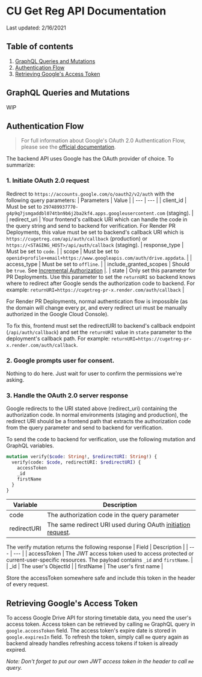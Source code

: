 # CU Get Reg API Documentation

Last updated: 2/16/2021

## Table of contents

1. [GraphQL Queries and Mutations](#graphql-queries-and-mutations)
2. [Authentication Flow](#authentication-flow)
3. [Retrieving Google's Access Token](#retrieving-google's-access-token)

## GraphQL Queries and Mutations

WIP

## Authentication Flow

> For full information about Google's OAuth 2.0 Authentication Flow, please see the [official documentation](https://developers.google.com/identity/protocols/oauth2/web-server#creatingclient).

The backend API uses Google has the OAuth provider of choice. To summarize:

### 1. Initiate OAuth 2.0 request

Redirect to `https://accounts.google.com/o/oauth2/v2/auth` with the following query parameters:
| Parameters | Value |
| --- | --- |
| client_id | Must be set to `297489937770-g4p9q7jsmgaddbl074tbn9b6j2ba2kf4.apps.googleusercontent.com` (staging). |
| redirect_uri | Your frontend's callback URI which can handle the code in the query string and send to backend for verification. For Render PR Deployments, this value must be set to backend's callback URI which is `https://cugetreg.com/api/auth/callback` (production) or `https://<STAGING_HOST>/api/auth/callback` (staging).
| response_type | Must be set to `code`. |
| scope | Must be set to `openid+profile+email+https://www.googleapis.com/auth/drive.appdata`. |
| access_type | Must be set to `offline`. |
| include_granted_scopes | Should be `true`. See [Incremental Authorization](https://developers.google.com/identity/protocols/oauth2/web-server#incrementalAuth) |.
| state | Only set this parameter for PR Deployments. Use this parameter to set the `returnURI` so backend knows where to redirect after Google sends the authorization code to backend. For example: `returnURI=https://cugetreg-pr-x.render.com/auth/callback` |

For Render PR Deployments, normal authentication flow is impossible (as the domain will change every pr, and every redirect uri must be manually authorized in the Google Cloud Console).

To fix this, frontend must set the redirectURI to backend's callback endpoint (`/api/auth/callback`) and set the `returnURI` value in `state` parameter to the deployment's callback path. For example: `returnURI=https://cugetreg-pr-x.render.com/auth/callback`.

### 2. Google prompts user for consent.

Nothing to do here. Just wait for user to confirm the permissions we're asking.

### 3. Handle the OAuth 2.0 server response

Google redirects to the URI stated above (redirect_uri) containing the authorization code. In normal environments (staging and production), the redirect URI should be a frontend path that extracts the authorization code from the query parameter and send to backend for verification.

To send the code to backend for verification, use the following mutation and GraphQL variables.

```graphql
mutation verify($code: String!, $redirectURI: String!) {
  verify(code: $code, redirectURI: $redirectURI) {
    accessToken
    _id
    firstName
  }
}
```

| Variable    | Description                                                                                 |
| ----------- | ------------------------------------------------------------------------------------------- |
| code        | The authorization code in the query parameter                                               |
| redirectURI | The same redirect URI used during OAuth [initiation request](#1-initiate-oauth-20-request). |

The verify mutation returns the following response
| Field | Description |
| --- | --- |
| accessToken | The JWT access token used to access protected or current-user-specific resources. The payload contains `_id` and `firstName`. |
| \_id | The user's ObjectId |
| firstName | The user's first name |

Store the accessToken somewhere safe and include this token in the header of every request.

## Retrieving Google's Access Token

To access Google Drive API for storing timetable data, you need the user's access token. Access token can be retrieved by calling `me` GraphQL query in `google.accessToken` field. The access token's expire date is stored in `google.expiresIn` field. To refresh the token, simply call `me` query again as backend already handles refreshing access tokens if token is already expired.

_Note: Don't forget to put our own JWT access token in the header to call `me` query._
